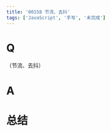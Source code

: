 ```yaml
---
title: '00158 节流、去抖'
tags: ['JavaScript', '手写', '未完成']
---
```


# Q

（节流、去抖）

# A



# 总结



<script>
  function func() {

  }
  
</script>